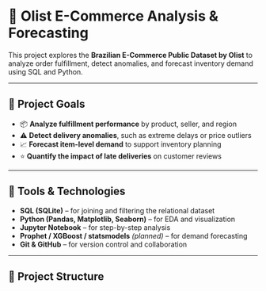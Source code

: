 # 🛒 Olist E-Commerce Analysis & Forecasting

This project explores the **Brazilian E-Commerce Public Dataset by Olist** to analyze order fulfillment, detect anomalies, and forecast inventory demand using SQL and Python.

---

## 📌 Project Goals

- 📦 **Analyze fulfillment performance** by product, seller, and region  
- ⚠️ **Detect delivery anomalies**, such as extreme delays or price outliers  
- 📈 **Forecast item-level demand** to support inventory planning  
- ⭐ **Quantify the impact of late deliveries** on customer reviews  

---

## 🧰 Tools & Technologies

- **SQL (SQLite)** – for joining and filtering the relational dataset  
- **Python (Pandas, Matplotlib, Seaborn)** – for EDA and visualization  
- **Jupyter Notebook** – for step-by-step analysis  
- **Prophet / XGBoost / statsmodels** *(planned)* – for demand forecasting  
- **Git & GitHub** – for version control and collaboration  

---

## 📂 Project Structure

